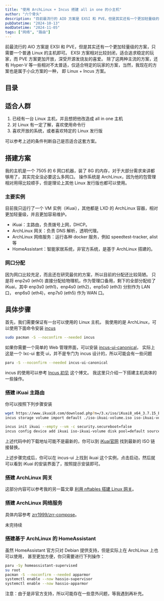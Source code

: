 ```yaml
---
title: "使用 ArchLinux + Incus 搭建 all in one 的小主机"
author: "六个骨头"
description: "目前最流行的 AIO 方案是 EXSI 和 PVE，但是其实还有一个更加轻量级的方案，只需要一个普通 Linux 的主机即可"
pubDatetime: "2024-10-13"
modDatetime: "2024-11-05"
tags: ["网络", "路由"]
---
```


前最流行的 AIO 方案是 EXSI 和 PVE，但是其实还有一个更加轻量级的方案，只需要一个普通 Linux 的主机即可。
EXSI 方案相对比较封闭，适合追求稳定的玩家，而 PVE 方案更加开放，深受开源发烧友的喜爱。
除了这两种主流的方案，还有 Hyper-V 等一些相对不太普适，仅适合特定的玩家的方案，当然，我现在的方案也是属于小众方案的一种，
即 Linux + Incus 方案。

## 目录

## 适合人群

1. 已经有一台 Linux 主机，并且想把他改造成 all in one 主机
2. 对 Linux 有一定了解，喜欢使用命令行
3. 喜欢开放的系统，或者喜欢特定的 Linux 发行版

可以参考上述的条件判断自己是否适合这套方案。

## 搭建方案
我的主机是一个 7505 的 6 网口机器，装了 8G 的内存，对于大部分需求来讲都够用了，其实完全没必要这么多网口。
操作系统是 ArchLinux，因为他的包管理相对用得比较顺手，但是理论上其他 Linux 发行版也都可以使用。

### 主要实例
目前我只运行了一个 VM 实例（iKuai），其他都是 LXD 的 ArchLinux 容器，相对更加轻量级，并且更加容易维护。

- iKuai：主路由，负责拨号上网，DHCP。
- ArchLinux 网关：负责 DNS 解析，透明代理。
- ArchLinux 网络服务：运行各种 docker 服务，例如 speedtest-tracker, alist 等
- HomeAssistant：智能家居系统，非官方系统，是基于 ArchLinux 搭建的。 

### 网口分配
因为网口比较充足，而且还在研究最优的方案，所以目前的分配还比较简陋。
只是将 enp2s0 (eth0) 直接分配给物理机，作为管理口备用，剩下的全部分配给了 iKuai，其中
enp3s0 (eth1)，enp4s0 (eth2)，enp5s0 (eth3) 分别作为 LAN 口，
enp6s0 (eth4)，enp7s0 (eth5) 作为 WAN 口。
<!-- TODO: 直通一些其他设备 -->

## 具体步骤
<!-- TODO: 增加一些介绍安装系统的文章 -->
首先，我们需要保证有一台可以使用的 Linux 主机，
我使用的是 ArchLinux，可以使用下面命令安装 [incus](https://github.com/lxc/incus)
```bash
sudo pacman -S --noconfirm --needed incus
```

如果你需要一个简单的 Web 管理界面，可以安装 [incus-ui-canonical](https://github.com/KosmX/incus-ui-canonical-arch)，
实际上这是一个 lxc-ui 套壳 ui，并不是专门为 incus 设计的，所以可能会有一些问题
```bash
paru -S --noconfirm --needed incus-ui-canonical
```

incus 的使用可以参考 [Incus 初见](https://silverl.me/posts/hello-incus/) 这个博文。
我这里只介绍一下搭建主机具体的一些操作。

### 搭建 iKuai 主路由

你可以按照下列步骤安装

```bash
wget https://www.ikuai8.com/download.php?n=/3.x/iso/iKuai8_x64_3.7.15_Build202409251708.iso -O iso-ikuai-volume.iso
incus storage volume import default ./iso-ikuai-volume.iso iso-ikuai-volume --type=iso

incus init ikuai --empty --vm -c security.secureboot=false
incus config device add ikuai iso-ikuai-volume disk pool=default source=iso-ikuai-volume boot.priority=1
```
上述代码中的下载地址可能不是最新的，你可以到 [iKuai官网](https://www.ikuai8.com/component/download) 找到最新的 ISO 链接替换。

上述步骤完成后，你可以在 incus-ui 上找到 ikuai 这个实例，点击启动，然后就可以看到 iKuai 的安装界面了，按照提示安装即可。

### 搭建 ArchLinux 网关
这部分内容可以参考我的另一篇文章 [利用 nftables 搭建 Linux 网关](../linux-gateway)。

### 搭建 ArchLinux 网络服务
具体内容参考 [zrr1999/zrr-compose](https://github.com/zrr1999/zrr-compose)。

未完待续
<!-- TODO: 补充内容 -->

### 搭建基于 ArchLinux 的 HomeAssistant
虽然 HomeAssistant 官方只对 Debian 提供支持，但是实际上在 ArchLinux 上也可以使用，
甚至更加方便，你只需要进行下列操作：
```bash
paru -Sy homeassistant-supervised
su root
pacman -S --noconfirm --needed apparmor
systemctl enable --now hassio-supervisor
systemctl enable --now hassio-apparmor
```

注意：由于是非官方支持，所以可能存在一些意外问题，等我遇到再补充。
